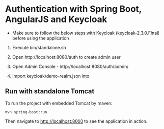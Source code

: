 # Authentication with Spring Boot, AngularJS and Keycloak

- Make sure to follow the below steps with Keycloak (keycloak-2.3.0.Final) before using the application

1) Execute bin/standalone.sh

2) Open http://localhost:8080/auth to create admin user

3) Open Admin Console - http://localhost:8080/auth/admin/

4) import keycloak/demo-realm.json into 

## Run with standalone Tomcat

To run the project with embedded Tomcat by maven:

    mvn spring-boot:run
  
Then navigate to [http://localhost:8000](http://localhost:8000) to see the application in action.
